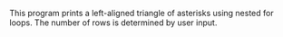This program prints a left-aligned triangle of asterisks using nested for loops. The number of rows is determined by user input.
